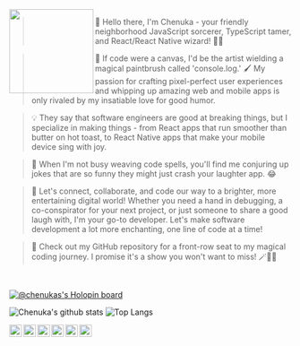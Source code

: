 <img align="left" width="150" src="https://octodex.github.com/images/gangnamtocat.png">

> 🚀 Hello there, I'm Chenuka - your friendly neighborhood JavaScript sorcerer, TypeScript tamer, and React/React Native wizard! 🧙‍♂️

> 🎉 If code were a canvas, I'd be the artist wielding a magical paintbrush called 'console.log.' 🖌️ My passion for crafting pixel-perfect user experiences and whipping up amazing web and mobile apps is only rivaled by my insatiable love for good humor.

> 💡 They say that software engineers are good at breaking things, but I specialize in making things - from React apps that run smoother than butter on hot toast, to React Native apps that make your mobile device sing with joy.

> 🤣 When I'm not busy weaving code spells, you'll find me conjuring up jokes that are so funny they might just crash your laughter app. 😂

> 💼 Let's connect, collaborate, and code our way to a brighter, more entertaining digital world! Whether you need a hand in debugging, a co-conspirator for your next project, or just someone to share a good laugh with, I'm your go-to developer. Let's make software development a lot more enchanting, one line of code at a time!

> 🔗 Check out my GitHub repository for a front-row seat to my magical coding journey. I promise it's a show you won't want to miss! 🪄🔮✨

</br>

[![@chenukas's Holopin board](https://holopin.io/api/user/board?user=chenukas)](https://holopin.io/@chenukas)
</br>

![Chenuka's github stats](https://github-readme-stats.vercel.app/api?username=chenukas&show_icons=true&hide_border=true&title_color=adbac7&icon_color=881f3c&text_color=304b4e&theme=transparent&rank_icon=github&include_all_commits=true&custom_title=Contributions&text_bold=false&ring_color=881f3c)
![Top Langs](https://github-readme-stats.vercel.app/api/top-langs/?username=chenukas&layout=compact&hide_border=true&title_color=adbac7&icon_color=881f3c&text_color=304b4e&theme=transparent&custom_title=Languages)
</br>

[<img align="left" alt="ChenukaSumanasekara | Twitter" width="22px" src="https://cdn.jsdelivr.net/npm/simple-icons@v3/icons/twitter.svg" />][twitter]
[<img align="left" alt="ChenukaSumanasekara | LinkedIn" width="22px" src="https://cdn.jsdelivr.net/npm/simple-icons@v3/icons/linkedin.svg" />][linkedin]
[<img align="left" alt="ChenukaSumanasekara | Facebook" width="22px" src="https://cdn.jsdelivr.net/npm/simple-icons@3.4.1/icons/facebook.svg" />][facebook]
[<img align="left" alt="ChenukaSumanasekara | Instagram" width="22px" src="https://cdn.jsdelivr.net/npm/simple-icons@3.4.1/icons/instagram.svg" />][instagram]
[<img align="left" alt="ChenukaSumanasekara | StackOverFlow" width="22px" src="https://cdn.jsdelivr.net/npm/simple-icons@3.4.1/icons/stackoverflow.svg" />][stackOverFlow]
[<img align="left" alt="ChenukaSumanasekara | DEV" width="22px" src="https://d2fltix0v2e0sb.cloudfront.net/dev-badge.svg" />][DEV]

[twitter]: https://twitter.com/ChenukaSu
[linkedin]: https://www.linkedin.com/in/chenukas/
[facebook]: https://www.facebook.com/chenukas
[instagram]: https://www.instagram.com/chenukas
[stackOverFlow]: https://stackoverflow.com/users/7865607/chenuka-sumanasekara
[DEV]: https://dev.to/chenukas

